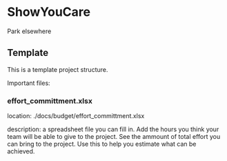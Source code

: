 # ShowYouCare
Park elsewhere

## Template 
This is a template project structure.

Important files:

### effort_committment.xlsx

location: ./docs/budget/effort_committment.xlsx  

description: a spreadsheet file you can fill in. Add the hours you think your team will be able to give to the project. See the ammount of total effort you can bring to the project. Use this to help you estimate what can be achieved.



